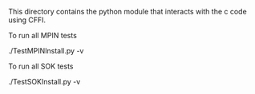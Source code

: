 This directory contains the python module that
interacts with the c code using CFFI.

To run all MPIN tests

./TestMPINInstall.py -v

To run all SOK tests

./TestSOKInstall.py -v

